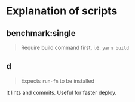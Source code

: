# Explanation of scripts

## benchmark:single

> Require build command first, i.e. `yarn build`

## d

> Expects `run-fn` to be installed

It lints and commits. Useful for faster deploy.
